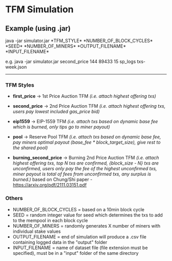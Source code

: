 # TFM Simulation

## Example (using .jar)
java -jar simulator.jar \*TFM_STYLE\* \*NUMBER_OF_BLOCK_CYCLES\* \*SEED\* \*NUMBER_OF_MINERS\* \*OUTPUT_FILENAME\* \*INPUT_FILENAME\*

e.g. java -jar simulator.jar second_price 144 89433 15 sp_logs txs-week.json

***

### TFM Styles
- **first_price** -> 1st Price Auction TFM *(i.e. attach highest offering txs)*

- **second_price** -> 2nd Price Auction TFM *(i.e. attach highest offering txs, users pay lowest included gas_price bid)*

- **eip1559** -> EIP-1559 TFM *(i.e. attach txs based on dynamic base fee which is burned, only tips go to miner payout)*

- **pool** -> Reserve Pool TFM *(i.e. attach txs based on dynamic base fee, pay miners optimal payout (base_fee * block_target_size), give rest to the shared pool)*

- **burning_second_price** -> Burning 2nd Price Auction TFM *(i.e. attach highest offering txs, top N txs are confirmed, {block_size - N} txs are unconfirmed, users only pay the fee of the highest unconfirmed txs, miner payout is total of fees from unconfirmed txs, any surplus is burned.)* based on Chung/Shi paper - https://arxiv.org/pdf/2111.03151.pdf

### Others
- NUMBER_OF_BLOCK_CYCLES = based on a 10min block cycle
- SEED = random integer value for seed which determines the txs to add to the mempool in each block cycle
- NUMBER_OF_MINERS = randomly generates X number of miners with individual stake values
- OUTPUT_FILENAME = end of simulation will produce a .csv file containing logged data in the "output" folder
- INPUT_FILENAME = name of dataset file (file extension must be specified), must be in a "input" folder of the same directory
